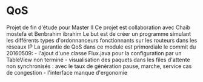 # QoS
Projet de fin d'étude pour Master II
Ce projet est collaboration avec Chaib mostefa et Benbrahim ibrahim
Le but est de créer un programme simulant les différents types d'ordonnanceurs fonctionnants sur 
les routeurs dans les réseaux IP
La garantie de QoS dans ce module est primordiale
le commit du 20160509:
	- l'ajout d'une classe Flux.java pour la configuration par un TableView non terminé
	- visualisation des paquets dans les files d'attente non synchronisés :
				avec le taux de génération
				pause, marche, service
				cas de congestion
	- l'interface manque d'ergonomie
